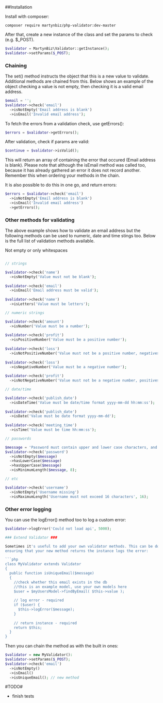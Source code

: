 ##Installation

Install with composer: 

```
composer require martynbiz/php-validator:dev-master
```

After that, create a new instance of the class and set the params to check (e.g. $_POST).

```php
$validator = MartynBiz\Validator::getInstance();
$validator->setParams($_POST);
```

### Chaining

The set() method instructs the object that this is a new value to validate. Additional methods are chained from this. Below shows an example of the object checking a value is not empty, then checking it is a valid email address.

```php
$email = '';
$validator->check('email')
  ->isNotEmpty('Email address is blank')
  ->isEmail('Invalid email address');
```

To fetch the errors from a validation check, use getErrors():

```php
$errors = $validator->getErrors();
```

After validation, check if params are valid:

```php
$continue = $validator->isValid();
```

This will return an array of containing the error that occured (Email address is blank). Please note that although the isEmail method was called too, because it has already gathered an error it does not record another. Remember this when ordering your methods in the chain.

It is also possible to do this in one go, and return errors:

```php
$errors = $validator->check('email')
  ->isNotEmpty('Email address is blank')
  ->isEmail('Invalid email address')
  ->getErrors();
```

### Other methods for validating

The above example shows how to validate an email address but the following methods can be used to numeric, date and time stings too. Below is the full list of validation methods available.

Not empty or only whitespaces

```php

// strings

$validator->check('name')
  ->isNotEmpty('Value must not be blank');
  
$validator->check('email')
  ->isEmail('Email address must be valid');
  
$validator->check('name')
  ->isLetters('Value must be letters');

// numeric strings

$validator->check('amount')
  ->isNumber('Value must be a number');
  
$validator->check('profit')
  ->isPositiveNumber('Value must be a positive number');
  
$validator->check('loss')
  ->isNotPositiveNumber('Value must not be a positive number, negatives and zeros OK');
  
$validator->check('loss')
  ->isNegativeNumber('Value must be a negative number');
  
$validator->check('profit')
  ->isNotNegativeNumber('Value must not be a negative number, positives and zeros OK');

// date/time

$validator->check('publish_date')
  ->isDateTime('Value must be date/time format yyyy-mm-dd hh:mm:ss');
  
$validator->check('publish_date')
  ->isDate('Value must be date format yyyy-mm-dd');
  
$validator->check('meeting_time')
  ->isTime('Value must be time hh:mm:ss');

// passwords

$message = 'Password must contain upper and lower case characters, and have more than 8 characters';
$validator->check('password')
  ->isNotEmpty($message)
  ->hasLowerCase($message)
  ->hasUpperCase($message)
  ->isMinimumLength($message, 8);

// etc

$validator->check('username')
  ->isNotEmpty('Username missing')
  ->isMaximumLength('Username must not exceed 16 characters', 16);

```

### Other error logging ###

You can use the logError() method too to log a custom error:

```php
$validator->logError('Could not load api', 5000);

### Extend Validator ###

Sometimes it's useful to add your own validator methods. This can be done by extending the class, and
ensuring that your new method returns the instance logs the error:

```php
class MyValidator extends Validator
{
  public function isUniqueEmail($message)
  {
    //check whether this email exists in the db
    //this is an example model, use your own models here
    $user = $myUsersModel->findByEmail( $this->value );
    
    // log error - required
    if ($user) {
      $this->logError($message);
    }
    
    // return instance - required
    return $this;
  }
}
```

Then you can chain the method as with the built in ones:

```php
$validator = new MyValidator():
$validator->setParams($_POST);
$validator->check('email')
  ->isNotEmpty()
  ->isEmail()
  ->isUniqueEmail(); // new method
```

#TODO#

* finish tests